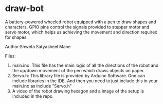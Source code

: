 # draw-bot
A battery-powered wheeled robot equipped with a pen to draw shapes and characters. GPIO pins control the signals provided to stepper motor and servo motor, which helps us achieving the movement and direction required for shapes.

Author:Shweta Satyasheel Mane

Files:
1) main.ino: This file has the main logic of all the directions of the robot and the up/down movement of the pen which draws objects on paper.
2) Servo.h: This library file is provided by Arduino Software. One can include libraries in the IDE. And then you need to just include this in your main.ino as include "Servo.h"
3) A video of the robot drawing hexagon and a image of the setup is included in the repo.


